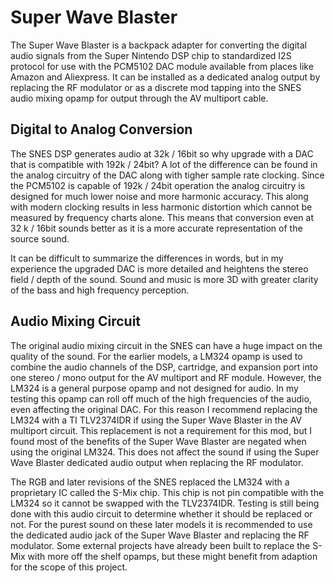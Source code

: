 # Super Wave Blaster
The Super Wave Blaster is a backpack adapter for converting the digital audio signals from the Super Nintendo DSP chip to standardized I2S protocol for use with the PCM5102 DAC module available from places like Amazon and Aliexpress. It can be installed as a dedicated analog output by replacing the RF modulator or as a discrete mod tapping into the SNES audio mixing opamp for output through the AV multiport cable. 

## Digital to Analog Conversion
The SNES DSP generates audio at 32k / 16bit so why upgrade with a DAC that is compatible with 192k / 24bit? A lot of the difference can be found in the analog circuitry of the DAC along with tigher sample rate clocking. Since the PCM5102 is capable of 192k / 24bit operation the analog circuitry is designed for much lower noise and more harmonic accuracy. This along with modern clocking results in less harmonic distortion which cannot be measured by frequency charts alone. This means that conversion even at 32 k / 16bit sounds better as it is a more accurate representation of the source sound. 

It can be difficult to summarize the differences in words, but in my experience the upgraded DAC is more detailed and heightens the stereo field / depth of the sound. Sound and music is more 3D with greater clarity of the bass and high frequency perception. 

## Audio Mixing Circuit
The original audio mixing circuit in the SNES can have a huge impact on the quality of the sound. For the earlier models, a LM324 opamp is used to combine the audio channels of the DSP, cartridge, and expansion port into one stereo / mono output for the AV multiport and RF module. However, the LM324 is a general purpose opamp and not designed for audio. In my testing this opamp can roll off much of the high frequencies of the audio, even affecting the original DAC. For this reason I recommend replacing the LM324 with a TI TLV2374IDR if using the Super Wave Blaster in the AV multiport circuit. This replacement is not a requirement for this mod, but I found most of the benefits of the Super Wave Blaster are negated when using the original LM324. This does not affect the sound if using the Super Wave Blaster dedicated audio output when replacing the RF modulator. 

The RGB and later revisions of the SNES replaced the LM324 with a proprietary IC called the S-Mix chip. This chip is not pin compatible with the LM324 so it cannot be swapped with the TLV2374IDR. Testing is still being done with this audio circuit to determine whether it should be replaced or not. For the purest sound on these later models it is recommended to use the dedicated audio jack of the Super Wave Blaster and replacing the RF modulator. Some external projects have already been built to replace the S-Mix with more off the shelf opamps, but these might benefit from adaption for the scope of this project. 







